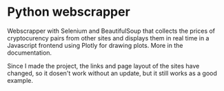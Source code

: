# Python webscrapper

Webscrapper with Selenium and BeautifulSoup that collects the prices of cryptocurency pairs from other sites and displays them in real time in a Javascript frontend using Plotly for drawing plots. More in the documentation.

Since I made the project, the links and page layout of the sites have changed, so it dosen't work without an update, but it still works as a good example.
